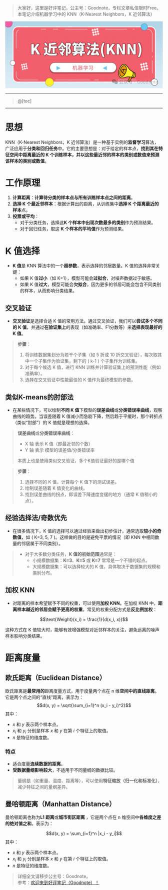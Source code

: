 ﻿
> 大家好，这里是好评笔记，公主号：Goodnote，专栏文章私信限时Free。本笔记介绍机器学习中的 KNN（K-Nearest Neighbors，K 近邻算法）

![在这里插入图片描述](https://github.com/GoodnoteX/Ai_Interview/blob/main/机器学习笔记/image/5.jpg)

---

>@[toc]

---
# 思想
KNN（K-Nearest Neighbors，K 近邻算法）是一种基于实例的**监督学习**算法，广泛应用于**分类和回归任务**中。它的主要思想是：对于给定的样本点，**找到其在特征空间中距离最近的 K 个训练样本，并以这些最近邻的样本的类别或数值来预测该样本的类别或数值**。

# 工作原理
1. **计算距离**：**计算待分类的样本点与所有训练样本点之间的距离**。
2. **选择 K 个最近邻样本**：根据计算出的距离，从训练集中**选择 K 个距离最近的样本**点。
3. **投票或平均**：
   - 对于分类任务，选择这**K 个样本中出现次数最多的类别**作为预测结果。
   - 对于回归任务，取这 **K 个样本的平均值**作为预测结果。

# K 值选择
   - **K 值**是 KNN 算法中的一个**超参数**，表示选择的邻居数量。K 值的选择非常关键：
     - 如果 K 值**过小**（如 K=1），模型可能会**过拟合**，对噪声数据过于敏感。
     - 如果 K 值**过大**，模型可能会**欠拟合**，因为更多的邻居可能会包含不同类别的样本，从而影响分类结果。

## 交叉验证
   - **交叉验证**是选择合适 K 值的常用方法。通过交叉验证，我们可以**尝试多个不同的 K 值**，并通过**在验证集上**的表现（如准确率、F1分数等）来**选择表现最好的 K 值**。
> **步骤**：
> 1. 将训练数据集划分为若干个子集（如 5 折或 10 折交叉验证），每次取其中一个子集作为验证集，剩下的 \( k-1 \) 个子集作为训练集。
> 2. 对于每个候选 K 值，进行 KNN 训练并计算验证集上的预测性能（例如准确率）。
> 3. 选择在交叉验证中性能最佳的 K 值作为最终模型的参数。
## 类似K-means的肘部法
   - 在某些情况下，可以绘制**不同 K 值**下模型的**误差曲线**或**分类错误率曲线**，观察曲线的趋势。当误差随着 K 值减小而急剧下降，然后趋于平缓时，那个转折点（类似“肘部”）的 K 值就是理想的选择。

>**误差曲线**或**分类错误率曲线**：
> - X 轴 表示 K 值（即最近邻的个数）
> - Y 轴 表示 模型的误差值/分类错误率
>
>本质上也是使用类似交叉验证，多个K值验证最好的是哪个值

> **步骤**：
> 1. 选择不同的 K 值，计算每个 K 值下的测试误差。
> 2. 绘制误差随着 K 值变化的曲线。
> 3. 找到误差曲线的拐点，即误差下降速度变缓的地方（通常 K 值稍小的点）。
## 经验选择法/奇数优先
   - 在很多情况下，K 值的选择可以通过经验来做出初步估计，通常选取**较小的奇数值**，如 \( K=3, 5, 7 \)。这样做的目的是避免平票的情况（即 KNN 中相同数量的邻居属于不同类别）。
>   - 对于大多数分类任务，**K 值的初始范围**通常是：
>     - 小规模数据集：**K=3**、**K=5** 或 **K=7** 常常是一个不错的起点。
>     - 大规模数据集：可以选择较大的 K 值，具体取决于数据集的规模和类别分布。
## 加权 KNN
   - 对距离的样本希望赋予不同的权重，可以使用**加权 KNN**。在加权 KNN 中，**距离样本越近的邻居会赋予更高的权重**，常见的权重分配方式是**反比例加权**：

$$\text{Weight}(x_i) = \frac{1}{d(x_i, x)}$$

这种方式在 K 值较大时，能够有效增强模型对近邻样本的关注，避免远离的噪声样本影响分类结果。

# 距离度量
## 欧氏距离（Euclidean Distance）
欧氏距离是**最常用的**距离度量方式，用于度量两个点在 n 维**空间中的直线距离**。它是两个点之间的“直线”距离，表示为：
$$d(x, y) = \sqrt{\sum_{i=1}^n (x_i - y_i)^2}$$
其中：
- $x$ 和 $y$ 表示两个样本点。
- $x_i$ 和 $y_i$ 分别是样本 $x$ 和 $y$ 在第 $i$ 个特征上的取值。
- $n$ 是特征的维度数。
### 特点
- 适合度量**连续数据的距离**。
- **受数据量纲影响较大**，不适用于不同量纲的数据比较。
> 量纲是（如重量、温度、距离等），可以使用**特征缩放（归一化和标准化）**，减少特征之间的量纲差异。

## 曼哈顿距离（Manhattan Distance）

曼哈顿距离也称为**L1 距离**或**城市街区距离** ，它是两个点在 n 维空间中**各维度之差的绝对值之和**。表示为：

$$d(x, y) = \sum_{i=1}^n |x_i - y_i|$$
其中：
- $x$ 和 $y$ 表示两个样本点。
- $x_i$ 和 $y_i$ 分别是样本 $x$ 和 $y$ 在第 $i$ 个特征上的取值。
- $n$ 是特征的维度数。





> 详细全文请移步公主号：Goodnote。  
参考：[欢迎来到好评笔记（Goodnote）！](https://mp.weixin.qq.com/s/lCcceUHTrM7wOjnxkfrFsQ)



